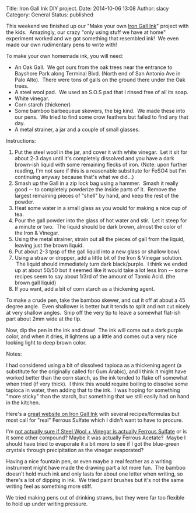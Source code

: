 Title: Iron Gall Ink DIY project.
Date: 2014-10-06 13:08
Author: slacy
Category: General
Status: published

This weekend we finished up our "Make your own [Iron Gall
Ink](http://en.wikipedia.org/wiki/Iron_gall_ink)" project with the kids.
 Amazingly, our crazy "only using stuff we have at home" experiment
worked and we got something that resembled ink!  We even made our own
rudimentary pens to write with!

To make your own homemade ink, you will need:

-   An Oak Gall.  We got ours from the oak trees near the entrance to
    Bayshore Park along Terminal Blvd. (North end of San Antonio Ave in
    Palo Alto).  There were tons of galls on the ground there under the
    Oak trees.
-   A steel wool pad.  We used an S.O.S pad that I rinsed free of all
    its soap.
-   White vinegar.
-   Corn starch (thickener)
-   Some bamboo barbequeue skewers, the big kind.  We made these into
    our pens.  We tried to find some crow feathers but failed to find
    any that day.
-   A metal strainer, a jar and a couple of small glasses.

Instructions:

1.  Put the steel wool in the jar, and cover it with white vinegar.  Let
    it sit for about 2-3 days until it's completely dissolved and you
    have a dark brown-ish liquid with some remaining flecks of iron.
    (Note: upon further reading, I'm not sure if this is a reasonable
    substitute for FeSO4 but I'm continuing anyway because that's what
    we did...)
2.  Smash up the Gall in a zip lock bag using a hammer.  Smash it really
    good -- to completely powderize the inside parts of it.  Remove the
    largest remaining pieces of "shell" by hand, and keep the rest of
    the powder.
3.  Heat some water in a small glass as you would for making a nice cup
    of tea.
4.  Pour the gall powder into the glass of hot water and stir.  Let it
    steep for a minute or two.  The liquid should be dark brown, almost
    the color of the Iron & Vinegar.
5.  Using the metal strainer, strain out all the pieces of gall from the
    liquid, leaving just the brown liquid.
6.  Put about 2-3 tpsp of the gall liquid into a new glass or
    shallow bowl.
7.  Using a straw or dropper, add a little bit of the Iron &
    Vinegar solution.  The liquid should immediately turn
    dark black/purple.  I think we ended up at about 50/50 but it seemed
    like it would take a lot less Iron -- some recipes seem to say about
    1/3rd of the amount of Tannic Acid. (the brown gall liquid)
8.  If you want, add a bit of corn starch as a thickening agent.

To make a crude pen, take the bamboo skewer, and cut it off at about a
45 degree angle.  Even shallower is better but it tends to split and not
cut nicely at very shallow angles.  Snip off the very tip to leave a
somewhat flat-ish part about 2mm wide at the tip.

Now, dip the pen in the ink and draw!  The ink will come out a dark
purple color, and when it dries, it lightens up a little and comes out a
very nice looking light to deep brown color.

Notes:

I had considered using a bit of dissolved tapioca as a thickening agent
(a substitute for the originally called for Gum Arabic), and I think it
might have worked better than the corn starch, as the ink tended to
flake off somewhat when tried (if very thick).  I think this would
require boiling to dissolve some tapioca in water, then adding that to
the ink.  I was hoping for something "more sticky" than the starch, but
something that we still easily had on hand in the kitchen.

Here's a [great website on Iron Gall
Ink](http://irongallink.org/igi_indexd7ce.html) with several
recipes/formulas but most call for "real" Ferrous Sulfate which I didn't
want to have to procure.

I'm [not actually sure if Steel Wool + Vinegar is actually Ferrous
Sulfate](http://www.woodweb.com/knowledge_base/Fun_with_VinegarandIron_Dye_Stains.html)
or is it some other compound? Maybe it was actually Ferrous Acetate?
 Maybe I should have tried to evaporate it a bit more to see if I got
the blue-green crystals through precipitation as the vinegar evaporated?

Having a nice fountain pen, or even maybe a real feather as a writing
instrument might have made the drawing part a lot more fun.  The bamboo
doesn't hold much ink and only lasts for about one letter when writing,
so there's a lot of dipping in ink.  We tried paint brushes but it's not
the same writing feel as something more stiff.

We tried making pens out of drinking straws, but they were far too
flexible to hold up under writing pressure.
